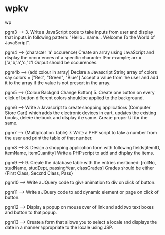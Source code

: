 # wpkv
wp

pgm3 --> 3. Write a JavaScript code to take inputs from user and display that inputs in following pattern:
"Hello ...name... Welcome To the World of JavaScript".


pgm4 --> (character 'a' occurence) 
Create an array using JavaScript and display the occurrences of a specific
character [For example; arr =['a,'b,'a','c,"z'l Output should be occurrences.


pgm4b --> (add colour in array) Declare a Javascript String array of colors say colors = ["Red", "Green", "Blue"] Accept a value from the user and add it to the array if the value is not present in the array.


pgm5 --> (Colour Backgnd Change Button) 5. Create one button on every click of button different colors should be applied to the background.


pgm6 --> Write a Javascript to create shopping applications (Computer Store Cart) which adds the electronic devices in cart, updates the existing books, delete the book and display the same. Create proper UI for the same.


pgm7 --> (Multiplication Table) 7. Write a PHP script to take a number from the user and print the table of that number.



pgm8 --> 8. Design a shopping application form with following fields[itemID, itemName, itemQuantity] Write a PHP script to add and display the items.


pgm9 --> 9. Create the database table with the entries mentioned:
[rollNo, studName, studDept, passingYear, classGrades] 
Grades should be either 
{First Class, Second Class, Pass}


pgm10 --> Write a JQuery code to give animation to div on click of button.


pgm11 --> Write a JQuery code to add dynamic element on page on click of button.


pgm12 --> Display a popup on mouse over of link and add two text boxes and button to that popup.


pgm13 --> Create a form that allows you to select a locale and displays the date in a manner
appropriate to the locale using JSP.
